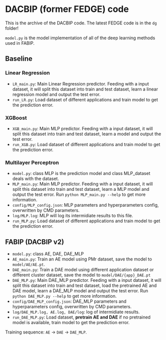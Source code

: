# DACBIP (former FEDGE) code

This is the archive of the DACBIP code. The latest FEDGE code is in the `dg` folder! 

`model.py` is the model implementation of all of the deep learning methods 
used in FABIP. 


## Baseline
### Linear Regression
- `LR_main.py`: Main Linear Regression predictor. 
Feeding with a input dataset, it will split this dataset into train and test dataset, 
learn a linear regression model and output the test error. 
- `run_LR.py`: Load dataset of different applications and train model to get the prediction error. 

### XGBoost
- `XGB_main.py`: Main MLP predictor. 
Feeding with a input dataset, it will split this dataset into train and test dataset, 
learn a model and output the test error. 
- `run_XGB.py`: Load dataset of different applications and train model to get the prediction error. 

### Multilayer Perceptron
- `model.py`: class MLP is the prediction model and class MLP_dataset deals with the dataset. 
- `MLP_main.py`: Main MLP predictor. 
Feeding with a input dataset, it will split this dataset into train and test dataset, 
learn a MLP model and output the test error. Run `python MLP_main.py --help` to get more information. 
- `config/MLP_config.json`: MLP parameters and hyperparameters config, overwritten by CMD parameters.
- `log/MLP.log`: MLP will log its intermidiate results to this file. 
- `run_MLP.py`: Load dataset of different applications and train model to get the prediction error. 



## FABIP (DACBIP v2)
- `model.py`: class AE, DAE, DAE_MLP
- `AE_main.py`: Train an AE model using PMr dataset, save the model to `model/AE/AE.pt`. 
- `DAE_main.py`: Train a DAE model using different application dataset or different cluster dataset, 
save the model to `model/DAE/{app}_DAE.pt` 
- `DAE_MLP.py`: Main DAE_MLP predictor. 
Feeding with a input dataset, it will split this dataset into train and test dataset, 
load the pretrained AE and DAE model, learn a DAE_MLP model and output the test error. 
Run `python DAE_MLP.py --help` to get more information. 
- `config/DAE_MLP_config.json`: DAE_MLP parameters and hyperparameters config, overwritten by CMD parameters. 
- `log/DAE_MLP.log, AE.log, DAE/log`: log of intermidiate results. 
- `run_DAE_MLP.py`: Load dataset, **pretrain AE and DAE** if no pretrained model is available, train model to get the prediction error. 


Training sequence: 
`AE` -> `DAE` -> `DAE_MLP`. 